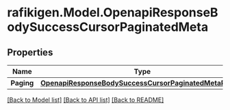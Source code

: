 # rafikigen.Model.OpenapiResponseBodySuccessCursorPaginatedMeta

## Properties

Name | Type | Description | Notes
------------ | ------------- | ------------- | -------------
**Paging** | [**OpenapiResponseBodySuccessCursorPaginatedMetaPaging**](OpenapiResponseBodySuccessCursorPaginatedMetaPaging.md) |  | [optional] 

[[Back to Model list]](../README.md#documentation-for-models) [[Back to API list]](../README.md#documentation-for-api-endpoints) [[Back to README]](../README.md)

